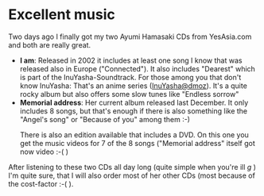 # Excellent music

Two days ago I finally got my two Ayumi Hamasaki CDs from YesAsia.com and both are really great.

<ul>
<li><strong>I am</strong>: Released in 2002 it includes at least one song I know that was released also in Europe ("Connected"). It also includes "Dearest" which is part of the InuYasha-Soundtrack. For those among you that don't know InuYasha: That's an anime series (<a href="http://dmoz.org/Arts/Animation/Anime/Titles/I/Inu-Yasha/">InuYasha@dmoz</a>). It's a quite rocky album but also offers some slow tunes like "Endless sorrow"</li>
<li><strong>Memorial address</strong>: Her current album released last December. It only includes 8 songs, but that's enough if there is also something like the "Angel's song" or "Because of you" among them :-) 

There is also an edition available that includes a DVD. On this one you get the music videos for 7 of the 8 songs ("Memorial address" itself got now video :-( )</li>
</ul>

After listening to these two CDs all day long (quite simple when you're ill *g* ) I'm quite sure, that I will also order most of her other CDs (most because of the cost-factor :-( ).
